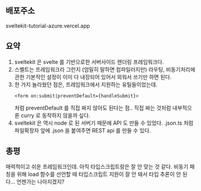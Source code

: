 ## 배포주소
sveltekit-tutorial-azure.vercel.app

## 요약
1. sveltekit 은 svelte 를 기반으로한 서버사이드 렌더링 프레임워크다.
2. 스벨트는 프레임워크라 그런지 (엄밀히 말하면 컴파일러지만) 라우팅, 비동기처리에 관한 기본적인 설정이 이미 다 내장되어 있어서 외워서 쓰기만 하면 된다.
3. 한 가지 놀라웠던 점은, 프레임워크에서 지원하는 유틸들이었는데. 
   ```svelte
   <form on:submit|preventDefault={handleSubmit}>
   ```
   처럼 preventDefault 를 직접 짜지 않아도 된다는 점.. 직접 짜는 것처럼 내부적으론 curry 로 동작하지 않을까 싶다.
 4. sveltekit 은 역시 node 로 된 서버기 때문에 API 도 만들 수 있었다. .json.ts 처럼 파일확장자 앞에 .json 을 붙여주면 REST api 를 만들 수 있다.

## 총평
매력적이고 쉬운 프레임워크인데. 아직 타입스크립트랑은 잘 안 맞는 것 같다.
비동기 패칭을 위해 load 함수를 선언할 때 타입스크립트 지원이 잘 안 돼서 타입 추론이 안 된다...
언젠가는 나아지겠지?
